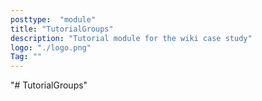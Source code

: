 ```yaml
---
posttype:  "module"  
title: "TutorialGroups"
description: "Tutorial module for the wiki case study"
logo: "./logo.png"
Tag: ""
---
```

"# TutorialGroups" 
